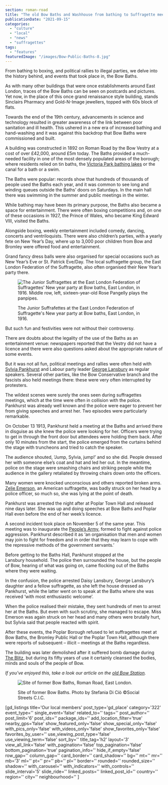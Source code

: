 ```yaml
---
section: roman-road
title: "The old Bow Baths and Washhouse from bathing to Suffragette meetings"
publicationDate: "2021-09-15"
categories: 
  - "culture"
  - "local"
  - "news"
  - "suffragettes"
tags: 
  - "features"
featuredImage: "/images/Bow-Public-Baths-8.jpg"
---
```


From bathing to boxing, and political rallies to illegal parties, we delve into the history behind, and events that took place in, the Bow Baths.

As with many other buildings that were once establishments around East London, traces of the Bow Baths can be seen on postcards and pictures. Yet now, in the place of this once grand renaissance style building, stands Sinclairs Pharmacy and Gold-N-Image jewellers, topped with 60s block of flats.

Towards the end of the 19th century, advancements in science and technology resulted in greater awareness of the link between poor sanitation and ill health. This ushered in a new era of increased bathing and hand-washing and it was against this backdrop that Bow Baths were commissioned and built.

A building was constructed in 1892 on Roman Road by the Bow Vestry at a cost of over £42,000, around £5m today. The Baths provided a much-needed facility in one of the most densely populated areas of the borough; where residents relied on tin baths, the [Victoria Park bathing lakes](https://romanroadlondon.com/victoria-park-bathing-lakes-and-lido/) or the canal for a bath or a swim.

The Baths were popular: records show that hundreds of thousands of people used the Baths each year, and it was common to see long and winding queues outside the Baths’ doors on Saturdays. In the main hall there was swimming in the summer and public meetings in the winter.

While bathing may have been its primary purpose, the Baths also became a space for entertainment. There were often boxing competitions and, on one of these occasions in 1927, the Prince of Wales, who became King Edward VIII, visited the Baths. 

Alongside boxing, weekly entertainment included comedy, dancing, concerts and ventriloquists. There were also children’s parties, with a yearly fete on New Year’s Day, where up to 3,000 poor children from Bow and Bromley were offered food and entertainment. 

Grand fancy dress balls were also organised for special occasions such as New Year’s Eve or St. Patrick Eve/Day. The local suffragette group, the East London Federation of the Suffragette, also often organised their New Year’s party there. 

<figure>

![The Junior Suffragettes at the East London Federation of Suffragettes' New year party at Bow baths, East London, in 1916. Middle row, left, sixteen-year-old Rose Pangelly plays the panpipes.](/images/Suffragettes-children-pageant-Bow-Baths-photo-Norah-Smyth-copyright-inst-social-history-1024x683.jpg)

<figcaption>

The Junior Suffrafettes at the East London Federation of Suffragette's New year party at Bow baths, East London, in 1916.

</figcaption>

</figure>

But such fun and festivities were not without their controversy. 

There are doubts about the legality of the use of the Baths as an entertainment venue: newspapers reported that the Vestry did not have a licence and there were also questions asked about the appropriate nature of some events.

But it was not all fun, political meetings and rallies were often held with [Sylvia Pankhurst](https://romanroadlondon.com/bows-suffragette-secrets-sylvia-pankhurst-east-end-suffrage/) and Labour party leader [George Lansbury](https://romanroadlondon.com/george-lansbury-labour-mp-bow-bromley/) as regular speakers. Several other parties, like the Bow Conservative branch and the fascists also held meetings there: these were very often interrupted by protesters.

The wildest scenes were surely the ones seen during suffragettes meetings, which at the time were often in collision with the police. Pankhurst was already well known and the police were eager to prevent her from giving speeches and arrest her. Two episodes were particularly remarkable. 

On October 13 1913, Pankhurst held a meeting at the Baths and arrived there in disguise as she knew the police were looking for her. Officers were trying to get in through the front door but attendees were holding them back. After only 10 minutes from the start, the police emerged from the curtains behind the stage with truncheons and tried to catch the speaker. 

The audience shouted, ‘Jump, Sylvia, jump!’ and so she did. People dressed her with someone else’s coat and hat and led her out. In the meantime, police on the stage were smashing chairs and striking people while the audience in the gallery retaliated by throwing chairs down onto the officers. 

Many women were knocked unconscious and others reported broken arms. [Zelie Emerson](https://romanroadlondon.com/sylvia-pankhurst-womens-workers-dreadnought-newspaper-bow/), an American suffragette, was badly struck on her head by a police officer, so much so, she was lying at the point of death. 

Pankhurst was arrested the night after at Poplar Town Hall and released nine days later. She was up and doing speeches at Bow Baths and Poplar Hall even before the end of her week’s licence. 

A second incident took place on November 5 of the same year. This meeting was to inaugurate the [People’s Army](https://romanroadlondon.com/peoples-army-suffragettes-victoria-park/), formed to fight against police aggression. Pankhurst described it as ‘an organisation that men and women may join to fight for freedom and in order that they may learn to cope with the repressive methods of the government servants.’

Before getting to the Baths Hall, Pankhurst stopped at the Lansbury household. The police then surrounded the house, but the people of Bow, hearing of what was going on, came flocking out of the Baths where they were waiting. 

In the confusion, the police arrested Daisy Lansbury, George Lansbury’s daughter and a fellow suffragette, as she left the house dressed as Pankhurst, while the latter went on to speak at the Baths where she was received ‘with most enthusiastic welcome’.

When the police realised their mistake, they sent hundreds of men to arrest her at the Baths. But even with such scrutiny, she managed to escape. Miss Emerson was again struck on her head and many others were brutally hurt, but Sylvia said that people reacted with spirit.

After these events, the Poplar Borough refused to let suffragettes meet at Bow Baths, the Bromley Public Hall or the Poplar Town Hall, although there were reports of subsequent – illicit – meetings at the Baths regardless. 

The building was later demolished after it suffered bomb damage during [The Blitz](https://romanroadlondon.com/bow-bethnal-green-blitz-deaths/), but during its fifty years of use it certainly cleansed the bodies, minds and souls of the people of Bow. 

_If you've enjoyed this, take a look our article on the [old Bow Station](https://romanroadlondon.com/bow-station-history/)._

<figure>

![Site of former Bow Baths, Roman Road, East London.](/images/Site-of-former-Bow-Baths-1024x683.jpg)

<figcaption>

Site of former Bow Baths. Photo by Stefania Di Ciò ©Social Streets C.I.C.

</figcaption>

</figure>

\[gd\_listings title='Our local members' post\_type='gd\_place' category='322' event\_type='' single\_event='false' related\_to='' tags='' post\_author='' post\_limit='6' post\_ids='' package\_ids='' add\_location\_filter='true' nearby\_gps='false' show\_featured\_only='false' show\_special\_only='false' with\_pics\_only='false' with\_videos\_only='false' show\_favorites\_only='false' favorites\_by\_user='' use\_viewing\_post\_type='false' use\_viewing\_term='false' sort\_by='' title\_tag='h2' layout='3' view\_all\_link='false' with\_pagination='false' top\_pagination='false' bottom\_pagination='true' pagination\_info='' hide\_if\_empty='false' row\_gap='' column\_gap='' card\_border='' card\_shadow='' bg='' mt='' mr='' mb='3' ml='' pt='' pr='' pb='' pl='' border='' rounded='' rounded\_size='' shadow='' with\_carousel='' with\_indicators='' with\_controls='' slide\_interval='5' slide\_ride='' linked\_posts='' linked\_post\_id='' country='' region='' city='' neighbourhood='' \]
